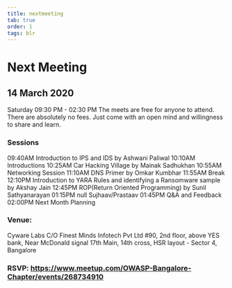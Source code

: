 ```yaml
---
title: nextmeeting
tab: true
order: 1
tags: blr
---
```


# **Next Meeting**

## 14 March 2020

Saturday 09:30 PM - 02:30 PM The meets are free for anyone to attend.
There are absolutely no fees. Just come with an open mind and
willingness to share and learn.


### **Sessions**

09:40AM Introduction to IPS and IDS by Ashwani Paliwal
10:10AM Introductions
10:25AM Car Hacking Village by Mainak Sadhukhan
10:55AM Networking Session
11:10AM DNS Primer by Omkar Kumbhar
11:55AM Break
12:10PM Introduction to YARA Rules and identifying a Ransomware sample by Akshay Jain
12:45PM ROP(Return Oriented Programming) by Sunil Sathyanarayan
01:15PM null Sujhaav/Prastaav
01:45PM Q&A and Feedback
02:00PM Next Month Planning

### **Venue:**

Cyware Labs
C/O Finest Minds Infotech Pvt Ltd
#90, 2nd floor, above YES bank,
Near McDonald signal
17th Main, 14th cross,
HSR layout - Sector 4, Bangalore

### RSVP: https://www.meetup.com/OWASP-Bangalore-Chapter/events/268734910